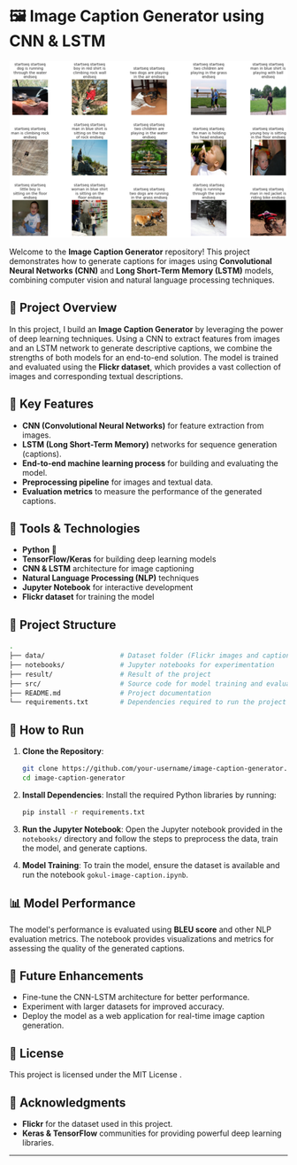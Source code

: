 # 🖼️ Image Caption Generator using CNN & LSTM

![Image Caption Generator](result/image%20caption%20result%20.png)


Welcome to the **Image Caption Generator** repository! This project demonstrates how to generate captions for images using **Convolutional Neural Networks (CNN)** and **Long Short-Term Memory (LSTM)** models, combining computer vision and natural language processing techniques.

## 🌟 Project Overview

In this project, I build an **Image Caption Generator** by leveraging the power of deep learning techniques. Using a CNN to extract features from images and an LSTM network to generate descriptive captions, we combine the strengths of both models for an end-to-end solution. The model is trained and evaluated using the **Flickr dataset**, which provides a vast collection of images and corresponding textual descriptions.

## 🚀 Key Features

- **CNN (Convolutional Neural Networks)** for feature extraction from images.
- **LSTM (Long Short-Term Memory)** networks for sequence generation (captions).
- **End-to-end machine learning process** for building and evaluating the model.
- **Preprocessing pipeline** for images and textual data.
- **Evaluation metrics** to measure the performance of the generated captions.

## 🔧 Tools & Technologies

- **Python** 🐍
- **TensorFlow/Keras** for building deep learning models
- **CNN & LSTM** architecture for image captioning
- **Natural Language Processing (NLP)** techniques
- **Jupyter Notebook** for interactive development
- **Flickr dataset** for training the model

## 📂 Project Structure

```bash
.
├── data/                   # Dataset folder (Flickr images and captions)
├── notebooks/              # Jupyter notebooks for experimentation
├── result/                 # Result of the project 
├── src/                    # Source code for model training and evaluation
├── README.md               # Project documentation
└── requirements.txt        # Dependencies required to run the project
```

## 🏁 How to Run

1. **Clone the Repository**:
   ```bash
   git clone https://github.com/your-username/image-caption-generator.git
   cd image-caption-generator
   ```

2. **Install Dependencies**:
   Install the required Python libraries by running:
   ```bash
   pip install -r requirements.txt
   ```

3. **Run the Jupyter Notebook**:
   Open the Jupyter notebook provided in the `notebooks/` directory and follow the steps to preprocess the data, train the model, and generate captions.

4. **Model Training**:
   To train the model, ensure the dataset is available and run the notebook `gokul-image-caption.ipynb`.

## 📊 Model Performance

The model's performance is evaluated using **BLEU score** and other NLP evaluation metrics. The notebook provides visualizations and metrics for assessing the quality of the generated captions.

## 🤖 Future Enhancements

- Fine-tune the CNN-LSTM architecture for better performance.
- Experiment with larger datasets for improved accuracy.
- Deploy the model as a web application for real-time image caption generation.

## 📝 License

This project is licensed under the MIT License .

## 🙌 Acknowledgments

- **Flickr** for the dataset used in this project.
- **Keras & TensorFlow** communities for providing powerful deep learning libraries.

---

